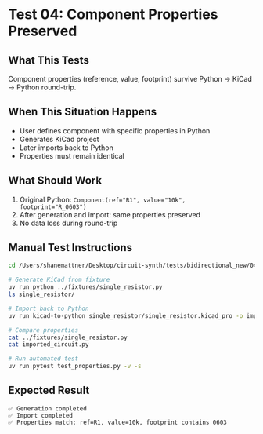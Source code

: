 # Test 04: Component Properties Preserved

## What This Tests

Component properties (reference, value, footprint) survive Python → KiCad → Python round-trip.

## When This Situation Happens

- User defines component with specific properties in Python
- Generates KiCad project
- Later imports back to Python
- Properties must remain identical

## What Should Work

1. Original Python: `Component(ref="R1", value="10k", footprint="R_0603")`
2. After generation and import: same properties preserved
3. No data loss during round-trip

## Manual Test Instructions

```bash
cd /Users/shanemattner/Desktop/circuit-synth/tests/bidirectional_new/04_test_properties

# Generate KiCad from fixture
uv run python ../fixtures/single_resistor.py
ls single_resistor/

# Import back to Python
uv run kicad-to-python single_resistor/single_resistor.kicad_pro -o imported_circuit.py

# Compare properties
cat ../fixtures/single_resistor.py
cat imported_circuit.py

# Run automated test
uv run pytest test_properties.py -v -s
```

## Expected Result

```
✅ Generation completed
✅ Import completed
✅ Properties match: ref=R1, value=10k, footprint contains 0603
```
